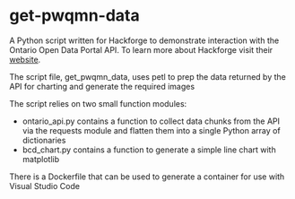 # get-pwqmn-data

A Python script written for Hackforge to demonstrate interaction with the Ontario Open Data Portal API. To learn more about Hackforge visit their [website](https://hackf.org).

The script file, get_pwqmn_data, uses petl to prep the data returned by the API for charting and generate the required images

The script relies on two small function modules:
* ontario_api.py contains a function to collect data chunks from the API via the requests module and flatten them into a single Python array of dictionaries
* bcd_chart.py contains a function to generate a simple line chart with matplotlib

There is a Dockerfile that can be used to generate a container for use with Visual Studio Code


